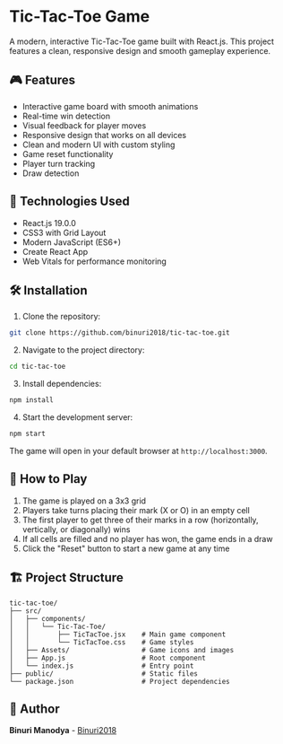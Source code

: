 # Tic-Tac-Toe Game

A modern, interactive Tic-Tac-Toe game built with React.js. This project features a clean, responsive design and smooth gameplay experience.



## 🎮 Features

- Interactive game board with smooth animations
- Real-time win detection
- Visual feedback for player moves
- Responsive design that works on all devices
- Clean and modern UI with custom styling
- Game reset functionality
- Player turn tracking
- Draw detection

## 🚀 Technologies Used

- React.js 19.0.0
- CSS3 with Grid Layout
- Modern JavaScript (ES6+)
- Create React App
- Web Vitals for performance monitoring

## 🛠️ Installation

1. Clone the repository:
```bash
git clone https://github.com/binuri2018/tic-tac-toe.git
```

2. Navigate to the project directory:
```bash
cd tic-tac-toe
```

3. Install dependencies:
```bash
npm install
```

4. Start the development server:
```bash
npm start
```

The game will open in your default browser at `http://localhost:3000`.

## 🎯 How to Play

1. The game is played on a 3x3 grid
2. Players take turns placing their mark (X or O) in an empty cell
3. The first player to get three of their marks in a row (horizontally, vertically, or diagonally) wins
4. If all cells are filled and no player has won, the game ends in a draw
5. Click the "Reset" button to start a new game at any time

## 🏗️ Project Structure

```
tic-tac-toe/
├── src/
│   ├── components/
│   │   └── Tic-Tac-Toe/
│   │       ├── TicTacToe.jsx    # Main game component
│   │       └── TicTacToe.css    # Game styles
│   ├── Assets/                  # Game icons and images
│   ├── App.js                   # Root component
│   └── index.js                 # Entry point
├── public/                      # Static files
└── package.json                 # Project dependencies
```









## 👤 Author

**Binuri Manodya** - [Binuri2018](https://github.com/binuri2018)